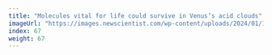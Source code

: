 ```yaml
---
title: "Molecules vital for life could survive in Venus’s acid clouds"
imageUrl: "https://images.newscientist.com/wp-content/uploads/2024/01/11162322/SEI_186783605.jpg?width=600"
index: 67
weight: 67
---
```

